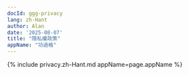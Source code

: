 ```yaml
---
docId: ggg-privacy
lang: zh-Hant
author: Alan
date: '2025-08-07'
title: "隱私權政策"
appName: "功過格"
---
```


{% include privacy.zh-Hant.md appName=page.appName %}